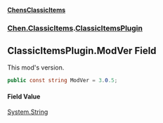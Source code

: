 
#### [ChensClassicItems](./index 'index')

### [Chen.ClassicItems](./Chen-ClassicItems 'Chen.ClassicItems').[ClassicItemsPlugin](./Chen-ClassicItems-ClassicItemsPlugin 'Chen.ClassicItems.ClassicItemsPlugin')

## ClassicItemsPlugin.ModVer Field
This mod's version.  
```csharp
public const string ModVer = 3.0.5;
```

#### Field Value
[System.String](https://docs.microsoft.com/en-us/dotnet/api/System.String 'System.String')  
